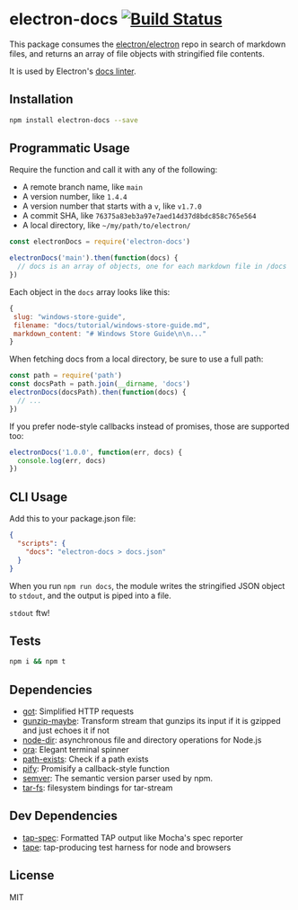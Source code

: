 # electron-docs [![Build Status](https://travis-ci.org/electron/electron-docs.svg?branch=master)](https://travis-ci.org/electron/electron-docs)

This package consumes the [electron/electron](https://github.com/electron/electron)
repo in search of markdown files, and returns an array of file objects with stringified
file contents.

It is used by Electron's [docs linter](https://github.com/electron/electron-docs-linter).

## Installation

```sh
npm install electron-docs --save
```

## Programmatic Usage

Require the function and call it with any of the following:

- A remote branch name, like `main`
- A version number, like `1.4.4`
- A version number that starts with a `v`, like `v1.7.0`
- A commit SHA, like `76375a83eb3a97e7aed14d37d8bdc858c765e564`
- A local directory, like `~/my/path/to/electron/`

```js
const electronDocs = require('electron-docs')

electronDocs('main').then(function(docs) {
  // docs is an array of objects, one for each markdown file in /docs
})
```

Each object in the `docs` array looks like this:

```js
{
 slug: "windows-store-guide",
 filename: "docs/tutorial/windows-store-guide.md",
 markdown_content: "# Windows Store Guide\n\n..."
}
```

When fetching docs from a local directory, be sure to use a full path:

```js
const path = require('path')
const docsPath = path.join(__dirname, 'docs')
electronDocs(docsPath).then(function(docs) {
  // ...
})
```

If you prefer node-style callbacks instead of promises, those are supported too:

```js
electronDocs('1.0.0', function(err, docs) {
  console.log(err, docs)
})
```

## CLI Usage

Add this to your package.json file:

```json
{
  "scripts": {
    "docs": "electron-docs > docs.json"
  }
}
```

When you run `npm run docs`, the module writes the stringified JSON object to
`stdout`, and the output is piped into a file.

`stdout` ftw!

## Tests

```sh
npm i && npm t
```

## Dependencies

- [got](https://ghub.io/got): Simplified HTTP requests
- [gunzip-maybe](https://github.com/mafintosh/gunzip-maybe): Transform stream that gunzips its input if it is gzipped and just echoes it if not
- [node-dir](https://ghub.io/node-dir): asynchronous file and directory operations for Node.js
- [ora](https://ghub.io/ora): Elegant terminal spinner
- [path-exists](https://ghub.io/path-exists): Check if a path exists
- [pify](https://github.com/sindresorhus/pify): Promisify a callback-style function
- [semver](https://ghub.io/semver): The semantic version parser used by npm.
- [tar-fs](https://github.com/mafintosh/tar-fs): filesystem bindings for tar-stream

## Dev Dependencies

- [tap-spec](https://github.com/scottcorgan/tap-spec): Formatted TAP output like Mocha&#39;s spec reporter
- [tape](https://github.com/substack/tape): tap-producing test harness for node and browsers

## License

MIT
